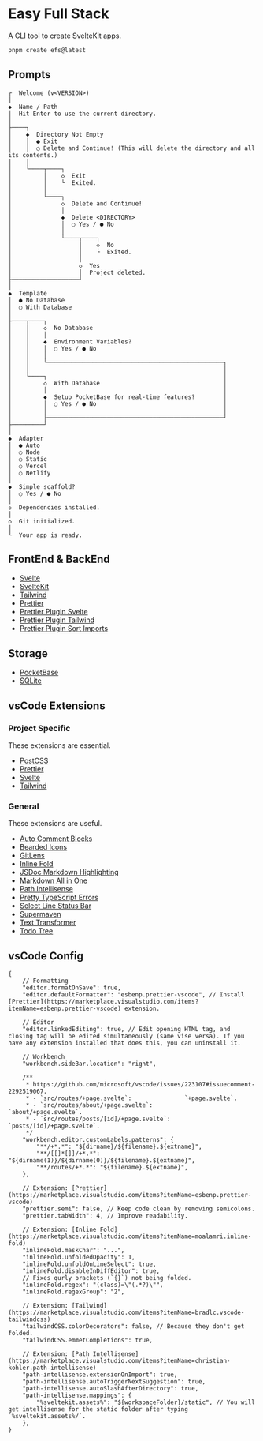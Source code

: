 # Easy Full Stack

A CLI tool to create SvelteKit apps.

```bash
pnpm create efs@latest
```

## Prompts

```
┌  Welcome (v<VERSION>)
│
◆  Name / Path
│  Hit Enter to use the current directory.
│
├────┐
│    ◆  Directory Not Empty
│    │  ● Exit
│    │  ○ Delete and Continue! (This will delete the directory and all its contents.)
│    │
│    └────┬────┐
│         │    ◇  Exit
│         │    └  Exited.
│         │
│         └────┐
│              ◇  Delete and Continue!
│              │
│              ◆  Delete <DIRECTORY>
│              │  ○ Yes / ● No
│              │
│              └────┬────┐
│                   │    ◇  No
│                   │    └  Exited.
│                   │
│                   ◇  Yes
│                   │  Project deleted.
├───────────────────┘
│
◆  Template
│  ● No Database
│  ○ With Database
│
├────┬────┐
│    │    ◇  No Database
│    │    │
│    │    ◆  Environment Variables?
│    │    │  ○ Yes / ● No
│    │    │
│    │    └──────────────────────────────────────────────────┐
│    │                                                       │
│    └────┐                                                  │
│         ◇  With Database                                   │
│         │                                                  │
│         ◆  Setup PocketBase for real-time features?        │
│         │  ○ Yes / ● No                                    │
│         │                                                  │
│         ├──────────────────────────────────────────────────┘
├─────────┘
│
◆  Adapter
│  ● Auto
│  ○ Node
│  ○ Static
│  ○ Vercel
│  ○ Netlify
│
◆  Simple scaffold?
│  ○ Yes / ● No
│
◇  Dependencies installed.
│
◇  Git initialized.
│
└  Your app is ready.
```

## FrontEnd & BackEnd

-   [Svelte](https://svelte.dev)
-   [SvelteKit](https://kit.svelte.dev)
-   [Tailwind](https://tailwindcss.com)
-   [Prettier](https://prettier.io)
-   [Prettier Plugin Svelte](https://github.com/sveltejs/prettier-plugin-svelte)
-   [Prettier Plugin Tailwind](https://github.com/tailwindlabs/prettier-plugin-tailwindcss)
-   [Prettier Plugin Sort Imports](https://github.com/IanVS/prettier-plugin-sort-imports)

## Storage

-   [PocketBase](https://pocketbase.io)
-   [SQLite](https://www.sqlite.org)

## vsCode Extensions

### Project Specific

These extensions are essential.

-   [PostCSS](https://marketplace.visualstudio.com/items?itemName=csstools.postcss)
-   [Prettier](https://marketplace.visualstudio.com/items?itemName=esbenp.prettier-vscode)
-   [Svelte](https://marketplace.visualstudio.com/items?itemName=svelte.svelte-vscode)
-   [Tailwind](https://marketplace.visualstudio.com/items?itemName=bradlc.vscode-tailwindcss)

### General

These extensions are useful.

-   [Auto Comment Blocks](https://marketplace.visualstudio.com/items?itemName=kevinkyang.auto-comment-blocks)
-   [Bearded Icons](https://marketplace.visualstudio.com/items?itemName=BeardedBear.beardedicons)
-   [GitLens](https://marketplace.visualstudio.com/items?itemName=eamodio.gitlens)
-   [Inline Fold](https://marketplace.visualstudio.com/items?itemName=moalamri.inline-fold)
-   [JSDoc Markdown Highlighting](https://marketplace.visualstudio.com/items?itemName=bierner.jsdoc-markdown-highlighting)
-   [Markdown All in One](https://marketplace.visualstudio.com/items?itemName=yzhang.markdown-all-in-one)
-   [Path Intellisense](https://marketplace.visualstudio.com/items?itemName=christian-kohler.path-intellisense)
-   [Pretty TypeScript Errors](https://marketplace.visualstudio.com/items?itemName=yoavbls.pretty-ts-errors)
-   [Select Line Status Bar](https://marketplace.visualstudio.com/items?itemName=tomoki1207.selectline-statusbar)
-   [Supermaven](https://marketplace.visualstudio.com/items?itemName=supermaven.supermaven)
-   [Text Transformer](https://marketplace.visualstudio.com/items?itemName=jackytsu.text-transformer)
-   [Todo Tree](https://marketplace.visualstudio.com/items?itemName=Gruntfuggly.todo-tree)

## vsCode Config

```jsonc
{
    // Formatting
    "editor.formatOnSave": true,
    "editor.defaultFormatter": "esbenp.prettier-vscode", // Install [Prettier](https://marketplace.visualstudio.com/items?itemName=esbenp.prettier-vscode) extension.

    // Editor
    "editor.linkedEditing": true, // Edit opening HTML tag, and closing tag will be edited simultaneously (same vise versa). If you have any extension installed that does this, you can uninstall it.

    // Workbench
    "workbench.sideBar.location": "right",

    /**
     * https://github.com/microsoft/vscode/issues/223107#issuecomment-2292519067.
     * - `src/routes/+page.svelte`:               `+page.svelte`.
     * - `src/routes/about/+page.svelte`:         `about/+page.svelte`.
     * - `src/routes/posts/[id]/+page.svelte`:    `posts/[id]/+page.svelte`.
     */
    "workbench.editor.customLabels.patterns": {
        "**/+*.*": "${dirname}/${filename}.${extname}",
        "**/[[]*[]]/+*.*": "${dirname(1)}/${dirname(0)}/${filename}.${extname}",
        "**/routes/+*.*": "${filename}.${extname}",
    },

    // Extension: [Prettier](https://marketplace.visualstudio.com/items?itemName=esbenp.prettier-vscode)
    "prettier.semi": false, // Keep code clean by removing semicolons.
    "prettier.tabWidth": 4, // Improve readability.

    // Extension: [Inline Fold](https://marketplace.visualstudio.com/items?itemName=moalamri.inline-fold)
    "inlineFold.maskChar": "...",
    "inlineFold.unfoldedOpacity": 1,
    "inlineFold.unfoldOnLineSelect": true,
    "inlineFold.disableInDiffEditor": true,
    // Fixes qurly brackets (`{}`) not being folded.
    "inlineFold.regex": "(class)=\"(.*?)\"",
    "inlineFold.regexGroup": "2",

    // Extension: [Tailwind](https://marketplace.visualstudio.com/items?itemName=bradlc.vscode-tailwindcss)
    "tailwindCSS.colorDecorators": false, // Because they don't get folded.
    "tailwindCSS.emmetCompletions": true,

    // Extension: [Path Intellisense](https://marketplace.visualstudio.com/items?itemName=christian-kohler.path-intellisense)
    "path-intellisense.extensionOnImport": true,
    "path-intellisense.autoTriggerNextSuggestion": true,
    "path-intellisense.autoSlashAfterDirectory": true,
    "path-intellisense.mappings": {
        "%sveltekit.assets%": "${workspaceFolder}/static", // You will get intellisense for the static folder after typing `%sveltekit.assets%/`.
    },
}
```
